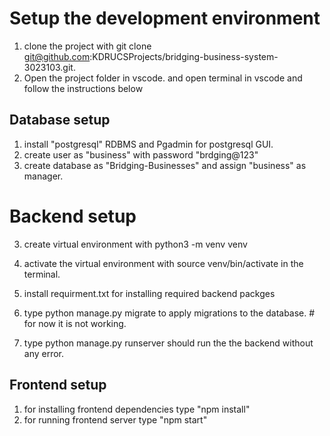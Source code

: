 
# Setup the development environment

1. clone the project with git clone git@github.com:KDRUCSProjects/bridging-business-system-3023103.git.
2. Open the project folder in vscode. and open terminal in vscode and follow the instructions below

## Database setup
1. install "postgresql" RDBMS and Pgadmin for postgresql GUI.
2. create user as "business" with password "brdging@123"
3. create database as "Bridging-Businesses" and assign "business" as manager.

# Backend setup

3. create virtual environment with python3 -m venv venv

4. activate the virtual environment with source venv/bin/activate in the terminal.
5. install requirment.txt for installing required backend packges 
6. type python manage.py migrate to apply migrations to the database. # for now it is not working.

7. type python manage.py runserver should run the the backend without any error.

## Frontend setup
1. for installing frontend dependencies type "npm install"
2. for running  frontend server type "npm start" 




